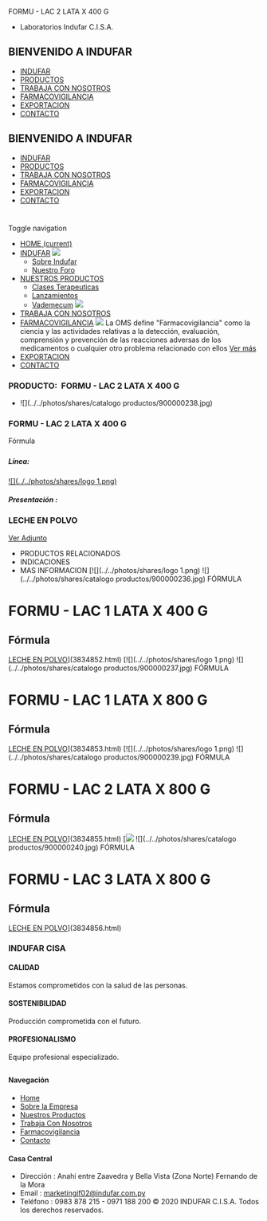 FORMU - LAC 2 LATA X 400 G
- Laboratorios Indufar C.I.S.A.
## BIENVENIDO A INDUFAR
* [INDUFAR](3834854.html#)
* [PRODUCTOS](3834854.html#)
* [TRABAJA CON NOSOTROS](3834854.html#)
* [FARMACOVIGILANCIA](3834854.html#)
* [EXPORTACION](3834854.html#)
* [CONTACTO](3834854.html#)
## BIENVENIDO A INDUFAR
* [INDUFAR](../../index.html)
* [PRODUCTOS](../../productos.html)
* [TRABAJA CON NOSOTROS](../../trabaja_con_nosotros.html)
* [FARMACOVIGILANCIA](../../farmacovigilancia.html)
* [EXPORTACION](../../exportacion.html)
* [CONTACTO](../../contacto.html)
# 
Toggle navigation
* [HOME (current)](../../index.html)
* [INDUFAR](3834854.html#) 
  [![ ](../../photos/shares/Sistema/Menu/indufar_menul.jpg)](../../institucional.html)
  - [Sobre Indufar](../../institucional.html)
  - [Nuestro Foro](../../blog.html)
* [NUESTROS PRODUCTOS](3834854.html#) 
  - [Clases Terapeuticas](../clases_terapeuticas.html)
  - [Lanzamientos](../lanzamientos.html)
  - [Vademecum](../../productos.html)
  [![ ](../../photos/shares/Sistema/Menu/productos.png)](../../productos.html)
* [TRABAJA CON NOSOTROS](../../trabaja_con_nosotros.html)
* [FARMACOVIGILANCIA](3834854.html#) 
  [![ ](../../photos/shares/Sistema/Menu/TUBOS.png)](../../farmacovigilancia.html)
  La OMS define "Farmacovigilancia" como la ciencia y las actividades relativas a la detección, evaluación, comprensión y prevención de las reacciones adversas de los medicamentos o cualquier otro problema relacionado con ellos
  [Ver más](../../farmacovigilancia.html)
* [EXPORTACION](../../exportacion.html)
* [CONTACTO](../../contacto.html)
### PRODUCTO:  FORMU - LAC 2 LATA X 400 G
* ![](../../photos/shares/catalogo productos/900000238.jpg)
### **FORMU - LAC 2 LATA X 400 G**
Fórmula
##### 
##### **Línea:**
[![](../../photos/shares/logo 1.png)](../linea/16.html)
##### **Presentación :**
### LECHE EN POLVO
[Ver Adjunto](../../files/shares/prospectos/900000240.pdf)
* PRODUCTOS RELACIONADOS
* INDICACIONES
* MAS INFORMACION
[![](../../photos/shares/logo 1.png)
![](../../photos/shares/catalogo productos/900000236.jpg)
FÓRMULA
# FORMU - LAC 1 LATA X 400 G
## Fórmula
[LECHE EN POLVO](3834854.html#)](3834852.html)
[![](../../photos/shares/logo 1.png)
![](../../photos/shares/catalogo productos/900000237.jpg)
FÓRMULA
# FORMU - LAC 1 LATA X 800 G
## Fórmula
[LECHE EN POLVO](3834854.html#)](3834853.html)
[![](../../photos/shares/logo 1.png)
![](../../photos/shares/catalogo productos/900000239.jpg)
FÓRMULA
# FORMU - LAC 2 LATA X 800 G
## Fórmula
[LECHE EN POLVO](3834854.html#)](3834855.html)
[![](../../photos/shares/Laboratorios/logo-blue.png)
![](../../photos/shares/catalogo productos/900000240.jpg)
FÓRMULA
# FORMU - LAC 3 LATA X 800 G
## Fórmula
[LECHE EN POLVO](3834854.html#)](3834856.html)
### INDUFAR CISA
#### CALIDAD
Estamos comprometidos con la salud de las personas.
#### SOSTENIBILIDAD
Producción comprometida con el futuro.
#### PROFESIONALISMO
Equipo profesional especializado.
## 
#### Navegación
* [Home](../../index.html)
* [Sobre la Empresa](../../institucional.html)
* [Nuestros Productos](../../productos.html)
* [Trabaja Con Nosotros](../../trabaja_con_nosotros.html)
* [Farmacovigilancia](../../farmacovigilancia.html)
* [Contacto](../../contacto.html)
#### Casa Central
* Dirección : Anahi entre Zaavedra y Bella Vista (Zona Norte) Fernando de la Mora
* Email : [marketingif02@indufar.com.py](mailto:marketingif02@indufar.com.py)
* Teléfono : 0983 878 215 - 0971 188 200
© 2020 INDUFAR C.I.S.A. Todos los derechos reservados.